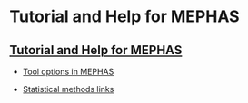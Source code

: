 # Tutorial and Help for MEPHAS

## [Tutorial and Help for MEPHAS](README.md)

* [Tool options in MEPHAS](funs.md)

* [Statistical methods links](stats.md)